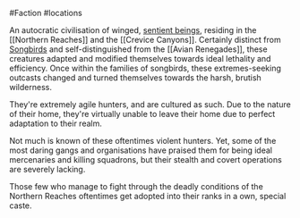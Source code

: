 #Faction   #locations 

An autocratic civilisation of winged, [sentient beings](Songbird), residing in the [[Northern Reaches]] and the [[Crevice Canyons]]. Certainly distinct from [Songbirds](Songbird) and self-distinguished from the [[Avian Renegades]], these creatures adapted and modified themselves towards ideal lethality and efficiency. 
Once within the families of songbirds, these extremes-seeking outcasts changed and turned themselves towards the harsh, brutish wilderness. 

They're extremely agile hunters, and are cultured as such. Due to the nature of their home, they're virtually unable to leave their home due to perfect adaptation to their realm.

Not much is known of these oftentimes violent hunters. Yet, some of the most daring gangs and organisations have praised them for being ideal mercenaries and killing squadrons, but their stealth and covert operations are severely lacking. 

Those few who manage to fight through the deadly conditions of the Northern Reaches oftentimes get adopted into their ranks in a own, special caste.
